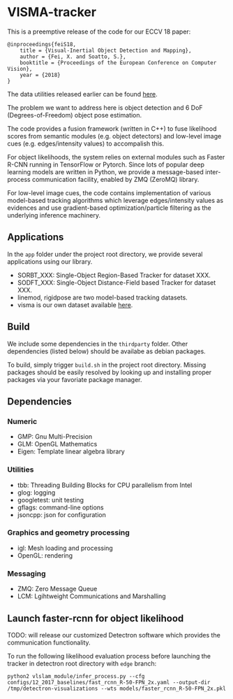 # VISMA-tracker

This is a preemptive release of the code for our ECCV 18 paper:

```
@inproceedings{feiS18,
    title = {Visual-Inertial Object Detection and Mapping},
    author = {Fei, X. and Soatto, S.},
    booktitle = {Proceedings of the European Conference on Computer Vision},
    year = {2018}
}
```

The data utilities released earlier can be found [here](https://github.com/feixh/VISMA).


The problem we want to address here is object detection and 6 DoF (Degrees-of-Freedom) object pose estimation.

The code provides a fusion framework (written in C++) to fuse likelihood scores from semantic modules (e.g. object detectors) and low-level image cues (e.g. edges/intensity values) to accompalish this.

For object likelihoods, the system relies on external modules such as Faster R-CNN running in TensorFlow or Pytorch. Since lots of popular deep learning models are written in Python, we provide a message-based inter-process communication facility, enabled by ZMQ (ZeroMQ) library.

For low-level image cues, the code contains implementation of various model-based tracking algorithms which leverage edges/intensity values as evidences and use gradient-based optimization/particle filtering as the underlying inference machinery.


## Applications

In the `app` folder under the project root directory, we provide several applications using our library.

- SORBT_XXX: Single-Object Region-Based Tracker for dataset XXX.
- SODFT_XXX: Single-Object Distance-Field based Tracker for dataset XXX.
- linemod, rigidpose are two model-based tracking datasets.
- visma is our own dataset available [here](https://github.com/feixh/VISMA).

## Build

We include some dependencies in the `thirdparty` folder. Other dependencies (listed below) should be availabe as debian packages. 

To build, simply trigger `build.sh` in the project root directory. Missing packages should be easily resolved by looking up and installing proper packages via your favoriate package manager.

## Dependencies

### Numeric
- GMP: Gnu Multi-Precision
- GLM: OpenGL Mathematics
- Eigen: Template linear algebra library

### Utilities
- tbb: Threading Building Blocks for CPU parallelism from Intel 
- glog: logging
- googletest: unit testing
- gflags: command-line options
- jsoncpp: json for configuration

### Graphics and geometry processing
- igl: Mesh loading and processing
- OpenGL: rendering

### Messaging
- ZMQ: Zero Message Queue
- LCM: Lgihtweight Communications and Marshalling

## Launch faster-rcnn for object likelihood

TODO: will release our customized Detectron software which provides the communication functionality.

To run the following likelihood evaluation process before launching the tracker in detectron root directory with `edge` branch:

```
python2 vlslam_module/infer_process.py --cfg configs/12_2017_baselines/fast_rcnn_R-50-FPN_2x.yaml --output-dir /tmp/detectron-visualizations --wts models/faster_rcnn_R-50-FPN_2x.pkl
```
